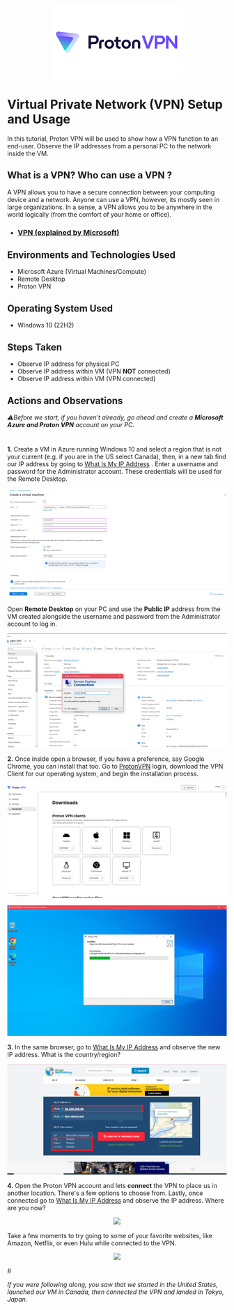 <p align="center">
<img src="Proton VPN.png"/>
</p>

<h1>Virtual Private Network (VPN) Setup and Usage</h1>
In this tutorial, Proton VPN will be used to show how a VPN function to an end-user. Observe the IP addresses from a personal PC to the network inside the VM. 
<h2>What is a VPN? Who can use a VPN ? </h2>  
A VPN allows you to have a secure connection between your computing device and a network. Anyone can use a VPN, however, its mostly seen in large organizations. In a sense, a VPN allows you to be anywhere in the world logically (from the comfort of your home or office). 

- ### [VPN (explained by Microsoft)](https://azure.microsoft.com/en-us/resources/cloud-computing-dictionary/what-is-vpn/#types)

<h2>Environments and Technologies Used</h2>

- Microsoft Azure (Virtual Machines/Compute)
- Remote Desktop
- Proton VPN

<h2>Operating System Used </h2>

- Windows 10 (22H2)

<h2>Steps Taken</h2>

- Observe IP address for physical PC
- Observe IP address within VM (VPN **NOT** connected)
- Observe IP address within VM (VPN connected)

<h2>Actions and Observations</h2>

_⚠️Before we start, if you haven't already, go ahead and create a **Microsoft Azure and Proton VPN** account on your PC._
#


**1️.** Create a VM in Azure running Windows 10 and select a region that is not your current (e.g. if you are in the US select Canada), then, in a new tab find our IP address by going to [What Is My IP Address](https://whatismyipaddress.com/) . Enter a username and password for the Administrator account. These credentials will be used for the Remote Desktop.
<p align="center"> <img src="Create VM.1.png"/> </p>


Open **Remote Desktop** on your PC and use the **Public IP** address from the VM created alongside the username and password from the Administrator account to log in. 
<p align="center"> <img src="RDP.png"/> </p>




**2️.** Once inside open a browser, if you have a preference, say Google Chrome, you can install that too. Go to [ProtonVPN](https://protonvpn.com/) login, download the VPN Client for our operating system, and begin the installation process. 
<p align="center"> <img src="VPN Clients.jpg"/> </p>
<p> <p align="center"> <img src="Install Proton VPN.png"/> </p>




**3.** In the same browser, go to [What Is My IP Address](https://whatismyipaddress.com/) and observe the new IP address. What is the country/region?  
<p> <p align="center"> <img src="IP 1.png"/> </p>




**4.** Open the Proton VPN account and lets **connect** the VPN to place us in another location. There's a few options to choose from. Lastly, once connected go to [What Is My IP Address](https://whatismyipaddress.com/) and observe the IP address. Where are you now?  
<p> <p align="center"> <img src="Insert Image Here"/> </p>


Take a few moments to try going to some of your favorite websites, like Amazon, Netflix, or even Hulu while connected to the VPN.  
<p> <p align="center"> <img src="Insert Image Here"/> </p>
#

_If you were following along, you saw that we started in the United States, launched our VM in Canada, then connected the VPN and landed in Tokyo, Japan._




<br />
